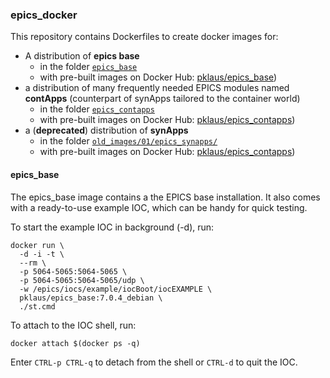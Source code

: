 
### epics\_docker

This repository contains Dockerfiles to create docker images for:

* A distribution of **epics base**
    * in the folder [`epics_base`](./epics_base/)
    * with pre-built images on Docker Hub: [pklaus/epics\_base][])
* a distribution of many frequently needed EPICS modules named **contApps**
  (counterpart of synApps tailored to the container world)
    * in the folder [`epics_contapps`](./epics_contapps/)
    * with pre-built images on Docker Hub: [pklaus/epics\_contapps][])
* a (**deprecated**) distribution of **synApps**
    * in the folder [`old_images/01/epics_synapps/`](old_images/01/epics_synapps/)
    * with pre-built images on Docker Hub: [pklaus/epics\_contapps][])

#### epics\_base

The epics\_base image contains a the EPICS base installation.
It also comes with a ready-to-use example IOC, which can be handy for
quick testing.

To start the example IOC in background (-d), run:

    docker run \
      -d -i -t \
      --rm \
      -p 5064-5065:5064-5065 \
      -p 5064-5065:5064-5065/udp \
      -w /epics/iocs/example/iocBoot/iocEXAMPLE \
      pklaus/epics_base:7.0.4_debian \
      ./st.cmd

To attach to the IOC shell, run:

    docker attach $(docker ps -q)

Enter `CTRL-p CTRL-q` to detach from the shell or `CTRL-d` to quit the IOC.

[pklaus/epics\_base]: https://hub.docker.com/r/pklaus/epics_base/
[pklaus/epics\_contapps]: https://hub.docker.com/r/pklaus/epics_contapps/
[pklaus/epics\_synapps]: https://hub.docker.com/r/pklaus/epics_synapps/
